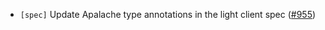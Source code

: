 - `[spec]` Update Apalache type annotations in the light client spec ([#955](https://github.com/depinnetwork/por-consensus/pull/955))

